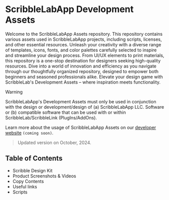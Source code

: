 
# ScribbleLabApp Development Assets

Welcome to the ScribbleLabApp Assets repository. This repository contains various assets used in ScribbleLabApp projects, including scripts, licenses, and other essential resources. Unleash your creativity with a diverse range of templates, icons, fonts, and color palettes carefully selected to inspire and streamline your design process. From UI/UX elements to print materials, this repository is a one-stop destination for designers seeking high-quality resources. Dive into a world of innovation and efficiency as you navigate through our thoughtfully organized repository, designed to empower both beginners and seasoned professionals alike. Elevate your design game with ScribbleLab's Development Assets – where inspiration meets functionality.

> [!WARNING]
> ScribbleLabApp's Development Assets must only be used in conjunction with the design or development/design of (a) ScribbleLabApp LLC. Software or (b) compatible software that can be used with or within ScribbleLab/ScribbleLink (PlugIns/AddOns).
>
> Learn more about the usage of ScribbleLabApp Assets on our [developer website]() `(coming soon)`.


> Updated version on October, 2024.

## Table of Contents

- Scribble Design Kit
- Product Screenshots & Videos
- Copy Contents
- Useful links
- Scripts